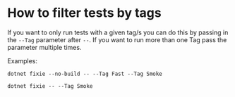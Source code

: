 # How to filter tests by tags

If you want to only run tests with a given tag/s you can do this by passing in the `--Tag` parameter after `--`.
If you want to run more than one Tag pass the parameter multiple times.

Examples:

`dotnet fixie --no-build -- --Tag Fast --Tag Smoke`

`dotnet fixie -- --Tag Smoke`

